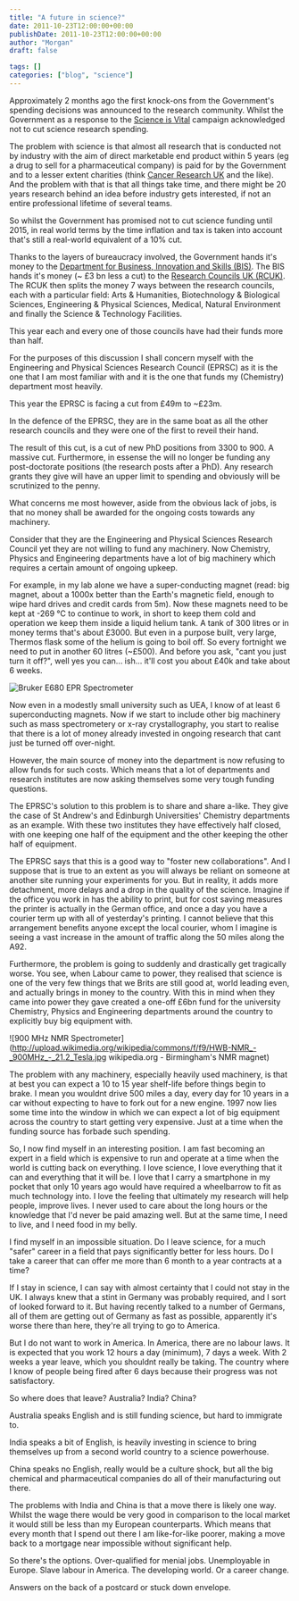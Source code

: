 ```yaml
---
title: "A future in science?"
date: 2011-10-23T12:00:00+00:00
publishDate: 2011-10-23T12:00:00+00:00
author: "Morgan"
draft: false

tags: []
categories: ["blog", "science"]
---
```


Approximately 2 months ago the first knock-ons from the Government's spending decisions was announced to the research community. Whilst the Government as a response to the [Science is Vital](http://scienceisvital.org.uk/) campaign acknowledged not to cut science research spending.

The problem with science is that almost all research that is conducted not by industry with the aim of direct marketable end product within 5 years  (eg a drug to sell for a pharmaceutical company) is paid for by the Government and to a lesser extent charities (think [Cancer Research UK](http://www.cancerresearchuk.org/) and the like). And the problem with that is that all things take time, and there might be 20 years research behind an idea before industry gets interested, if not an entire professional lifetime of several teams.

So whilst the Government has promised not to cut science funding until 2015, in real world terms by the time inflation and tax is taken into account that's still a real-world equivalent of a 10% cut.

Thanks to the layers of bureaucracy involved, the Government hands it's money to the [Department for Business, Innovation and Skills (BIS)](http://www.bis.gov.uk/). The BIS hands it's money (~ £3 bn less a cut) to the [Research Councils UK (RCUK)](http://www.rcuk.ac.uk/). The RCUK then splits the money 7 ways between the research councils, each with a particular field: Arts & Humanities, Biotechnology & Biological Sciences, Engineering & Physical Sciences, Medical, Natural Environment and finally the Science & Technology Facilities.

This year each and every one of those councils have had their funds more than half.

For the purposes of this discussion I shall concern myself with the Engineering and Physical Sciences Research Council (EPRSC) as it is the one that I am most familiar with and it is the one that funds my (Chemistry) department most heavily.

This year the EPRSC is facing a cut from £49m to ~£23m.

In the defence of the EPRSC, they are in the same boat as all the other research councils and they were one of the first to reveil their hand.

The result of this cut, is a cut of new PhD positions from 3300 to 900. A massive cut. Furthermore, in essense the will no longer be funding any post-doctorate positions (the research posts after a PhD). Any research grants they give will have an upper limit to spending and obviously will be scrutinized to the penny.

What concerns me most however, aside from the obvious lack of jobs, is that no money shall be awarded for the ongoing costs towards any machinery.

Consider that they are the Engineering and Physical Sciences Research Council yet they are not willing to fund any machinery. Now Chemistry, Physics and Engineering departments have a lot of big machinery which requires a certain amount of ongoing upkeep.

For example, in my lab alone we have a super-conducting magnet (read: big magnet, about a 1000x better than the Earth's magnetic field, enough to wipe hard drives and credit cards from 5m). Now these magnets need to be kept at -269 °C to continue to work, in short to keep them cold and operation we keep them inside a liquid helium tank. A tank of 300 litres or in money terms that's about £3000. But even in a purpose built, very large, Thermos flask some of the helium is going to boil off. So every fortnight we need to put in another 60 litres (~£500).  And before you ask, "cant you just turn it off?", well yes you can... ish... it'll cost you about £40k and take about 6 weeks.

![Bruker E680 EPR Spectrometer](assets/img/2012/201208_0.jpg)

Now even in a modestly small university such as UEA, I know of at least 6 superconducting magnets. Now if we start to include other big machinery such as mass spectrometery or x-ray crystallography, you start to realise that there is a lot of money already invested in ongoing research that cant just be turned off over-night.

However, the main source of money into the department is now refusing to allow funds for such costs. Which means that a lot of departments and research institutes are now asking themselves some very tough funding questions.

The EPRSC's solution to this problem is to share and share a-like. They give the case of St Andrew's and Edinburgh Universities' Chemistry departments as an example. With these two institutes they have effectively half closed, with one keeping one half of the equipment and the other keeping the other half of equipment.

The EPRSC says that this is a good way to "foster new collaborations". And I suppose that is true to an extent as you will always be reliant on someone at another site running your experiments for you. But in reality, it adds more detachment, more delays and a drop in the quality of the science. Imagine if the office you work in has the ability to print, but for cost saving measures the printer is actually in the German office, and once a day you have a courier term up with all of yesterday's printing. I cannot believe that this arrangement benefits anyone except the local courier, whom I imagine is seeing a vast increase in the amount of traffic along the 50 miles along the A92.

Furthermore, the problem is going to suddenly and drastically get tragically worse. You see, when Labour came to power, they realised that science is one of the very few things that we Brits are still good at, world leading even, and actually brings in money to the country. With this in mind when they came into power they gave created a one-off £6bn fund for the university Chemistry, Physics and Engineering departments around the country to explicitly buy big equipment with.

![900 MHz NMR Spectrometer](http://upload.wikimedia.org/wikipedia/commons/f/f9/HWB-NMR_-_900MHz_-_21.2_Tesla.jpg wikipedia.org - Birmingham's NMR magnet)

The problem with any machinery, especially heavily used machinery, is that at best you can expect a 10 to 15 year shelf-life before things begin to brake. I mean you wouldnt drive 500 miles a day, every day for 10 years in a car without expecting to have to fork out for a new engine. 1997 now lies some time into the window in which we can expect a lot of big equipment across the country to start getting very expensive. Just at a time when the funding source has forbade such spending.

So, I now find myself in an interesting position. I am fast becoming an expert in a field which is expensive to run and operate at a time when the world is cutting back on everything. I love science, I love everything that it can and everything that it will be. I love that I carry a smartphone in my pocket that only 10 years ago would have required a wheelbarrow to fit as much technology into. I love the feeling that ultimately my research will help people, improve lives. I never used to care about the long hours or the knowledge that I'd never be paid amazing well. But at the same time, I need to live, and I need food in my belly.

I find myself in an impossible situation. Do I leave science, for a much "safer" career in a field that pays significantly better for less hours. Do I take a career that can offer me more than 6 month to a year contracts at a time?

If I stay in science, I can say with almost certainty that I could not stay in the UK. I always knew that a stint in Germany was probably required, and I sort of looked forward to it. But having recently talked to a number of Germans, all of them are getting out of Germany as fast as possible, apparently it's worse there than here, they're all trying to go to America.

But I do not want to work in America. In America, there are no labour laws. It is expected that you work 12 hours a day (minimum), 7 days a week. With 2 weeks a year leave, which you shouldnt really be taking. The country where I know of people being fired after 6 days because their progress was not satisfactory.

So where does that leave? Australia? India? China?

Australia speaks English and is still funding science, but hard to immigrate to.

India speaks a bit of English, is heavily investing in science to bring themselves up from a second world country to a science powerhouse.

China speaks no English, really would be a culture shock, but all the big chemical and pharmaceutical companies do all of their manufacturing out there.

The problems with India and China is that a move there is likely one way. Whilst the wage there would be very good in comparison to the local market it would still be less than my European counterparts. Which means that every month that I spend out there I am like-for-like poorer, making a move back to a mortgage near impossible without significant help.

So there's the options. Over-qualified for menial jobs. Unemployable in Europe. Slave labour in America. The developing world. Or a career change.

Answers on the back of a postcard or stuck down envelope.
